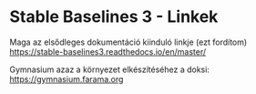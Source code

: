 # Stable Baselines 3 - Linkek

Maga az elsődleges dokumentáció kiinduló linkje (ezt fordítom)
https://stable-baselines3.readthedocs.io/en/master/

Gymnasium azaz a környezet elkészítéséhez a doksi:
https://gymnasium.farama.org

